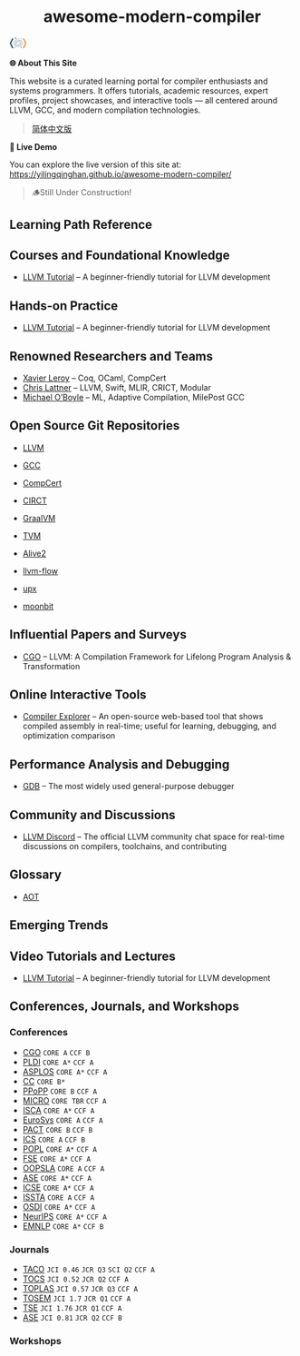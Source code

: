 <h1 style="text-align:center">awesome-modern-compiler</h1>
<span style="text-align: center;">
  <img src="assets/imgs/cg.png" width="120" alt="Logo" style="zoom: 25%;">
</span>

 **🌐 About This Site**

This website is a curated learning portal for compiler enthusiasts and systems programmers. It offers tutorials, academic resources, expert profiles, project showcases, and interactive tools — all centered around LLVM, GCC, and modern compilation technologies.

> [简体中文版](README.zh.md)

**🚀 Live Demo**

You can explore the live version of this site at: https://yilingqinghan.github.io/awesome-modern-compiler/

> 🪵Still Under Construction!

## Learning Path Reference

## Courses and Foundational Knowledge

- [LLVM Tutorial](https://llvm.org/docs/tutorial/) – A beginner-friendly tutorial for LLVM development

## Hands-on Practice

- [LLVM Tutorial](https://llvm.org/docs/tutorial/) – A beginner-friendly tutorial for LLVM development

## Renowned Researchers and Teams

- [Xavier Leroy](https://github.com/xavierleroy) – Coq, OCaml, CompCert
- [Chris Lattner](https://en.wikipedia.org/wiki/Chris_Lattner) – LLVM, Swift, MLIR, CRICT, Modular
- [Michael O’Boyle](https://en.wikipedia.org/wiki/Michael_O%27Boyle) – ML, Adaptive Compilation, MilePost GCC

## Open Source Git Repositories

- [LLVM](https://github.com/llvm/llvm-project) <!--![llvm](https://llvm.org/img/LLVMWyvernSmall.png)-->

- [GCC](https://gcc.gnu.org/) <!--![gcc](https://upload.wikimedia.org/wikipedia/commons/a/af/GNU_Compiler_Collection_logo.svg)-->

- [CompCert](https://github.com/AbsInt/CompCert) <!--![compcert](https://compcert.org/acm-award-2.png)-->

- [CIRCT](https://github.com/llvm/circt) <!--![circt](https://circt.llvm.org/includes/img/circt-logo.svg)-->

- [GraalVM](https://github.com/oracle/graal) <!--![graal](https://github.com/oracle/graal/raw/master/.github/assets/logo_320x64.svg)-->

- [TVM](https://github.com/apache/tvm) <!--![tvm](https://raw.githubusercontent.com/apache/tvm-site/main/images/logo/tvm-logo-small.png)-->

- [Alive2](https://github.com/AliveToolkit/alive2) <!--![alive2](https://github.com/AliveToolkit/alive2/raw/master/imgs/alive2.png)-->

- [llvm-flow](https://github.com/kc-ml2/llvm-flow) <!--![alive2](https://github.com/kc-ml2/llvm-flow/raw/main/logo.png)-->

- [upx](https://github.com/upx/upx) <!--![alive2](assets/imgs/git/upx.png)-->

- [moonbit](https://github.com/moonbitlang/core) <!--![alive2](https://avatars.githubusercontent.com/u/124848646?s=200&v=4)-->

## Influential Papers and Surveys

- [CGO](http://dl.acm.org/doi/10.5555/977395.977673) – LLVM: A Compilation Framework for Lifelong Program Analysis & Transformation

## Online Interactive Tools

- [Compiler Explorer](https://godbolt.org/) – An open-source web-based tool that shows compiled assembly in real-time; useful for learning, debugging, and optimization comparison

## Performance Analysis and Debugging

- [GDB](https://www.gnu.org/software/gdb/) – The most widely used general-purpose debugger

## Community and Discussions

- [LLVM Discord](https://discord.com/invite/xS7Z362) – The official LLVM community chat space for real-time discussions on compilers, toolchains, and contributing

## Glossary

- [AOT](https://en.wikipedia.org/wiki/Ahead-of-time_compilation)

## Emerging Trends

## Video Tutorials and Lectures

- [LLVM Tutorial](https://llvm.org/docs/tutorial/) – A beginner-friendly tutorial for LLVM development

## Conferences, Journals, and Workshops

### Conferences

- [CGO](https://dl.acm.org/conference/cgo) `CORE A` `CCF B`
- [PLDI](https://dl.acm.org/conference/pldi) `CORE A*` `CCF A`
- [ASPLOS](https://dl.acm.org/conference/asplos) `CORE A*` `CCF A`
- [CC](https://dl.acm.org/conference/cc) `CORE B*`
- [PPoPP](https://dl.acm.org/conference/ppopp) `CORE B` `CCF A`
- [MICRO](https://dl.acm.org/conference/micro) `CORE TBR` `CCF A`
- [ISCA](https://dl.acm.org/conference/isca) `CORE A*` `CCF A`
- [EuroSys](https://dl.acm.org/conference/eurosys) `CORE A` `CCF A`
- [PACT](https://dl.acm.org/conference/pact) `CORE B` `CCF B`
- [ICS](https://dl.acm.org/conference/ics) `CORE A` `CCF B`
- [POPL](https://dl.acm.org/conference/popl) `CORE A*` `CCF A`
- [FSE](https://dl.acm.org/conference/fse) `CORE A*` `CCF A`
- [OOPSLA](https://dl.acm.org/journal/pacmpl) `CORE A` `CCF A`
- [ASE](https://dl.acm.org/conference/ase) `CORE A*` `CCF A`
- [ICSE](https://dl.acm.org/conference/icse) `CORE A*` `CCF A`
- [ISSTA](https://dl.acm.org/conference/issta) `CORE A` `CCF A`
- [OSDI](https://dl.acm.org/conference/osdi) `CORE A*` `CCF A`
- [NeurIPS](https://dl.acm.org/conference/nips) `CORE A*` `CCF A`
- [EMNLP](https://dl.acm.org/conference/emnlp) `CORE A*` `CCF B`

### Journals

- [TACO](https://dl.acm.org/journal/taco) `JCI 0.46` `JCR Q3` `SCI Q2` `CCF A`
- [TOCS](https://dl.acm.org/journal/tocs) `JCI 0.52` `JCR Q2` `CCF A`
- [TOPLAS](https://dl.acm.org/journal/toplas) `JCI 0.57` `JCR Q3` `CCF A`
- [TOSEM](https://dl.acm.org/journal/tosem) `JCI 1.7` `JCR Q1` `CCF A`
- [TSE](https://ieeexplore.ieee.org/xpl/RecentIssue.jsp?punumber=32) `JCI 1.76` `JCR Q1` `CCF A`
- [ASE](https://link.springer.com/journal/10515) `JCI 0.81` `JCR Q2` `CCF B`

### Workshops